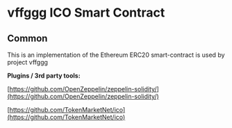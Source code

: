 # vffggg ICO Smart Contract

## Common

This is an implementation of the Ethereum ERC20 smart-contract is used by project vffggg

<b>Plugins / 3rd party tools:</b>

[https://github.com/OpenZeppelin/zeppelin-solidity/](https://github.com/OpenZeppelin/zeppelin-solidity/)

[https://github.com/TokenMarketNet/ico](https://github.com/TokenMarketNet/ico)